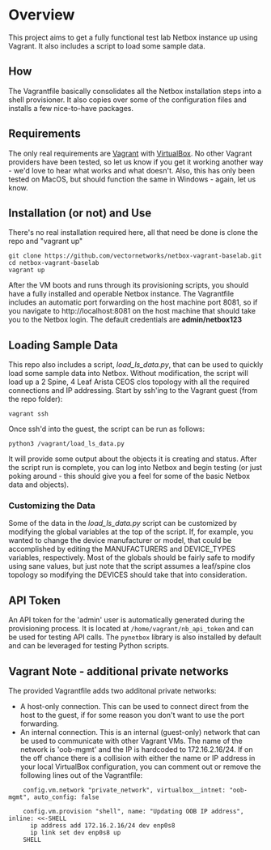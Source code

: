 # Overview
This project aims to get a fully functional test lab Netbox instance up using Vagrant.  It also includes a script to load some sample data.

## How
The Vagrantfile basically consolidates all the Netbox installation steps into a shell provisioner.  It also copies over some of the configuration files and installs a few nice-to-have packages.

## Requirements
The only real requirements are [Vagrant](https://www.vagrantup.com/) with [VirtualBox](https://www.virtualbox.org/).  No other Vagrant providers have been tested, so let us know if you get it working another way - we'd love to hear what works and what doesn't.  Also, this has only been tested on MacOS, but should function the same in Windows - again, let us know.

## Installation (or not) and Use
There's no real installation required here, all that need be done is clone the repo and "vagrant up"

    git clone https://github.com/vectornetworks/netbox-vagrant-baselab.git 
    cd netbox-vagrant-baselab
    vagrant up

After the VM boots and runs through its provisioning scripts, you should have a fully installed and operable Netbox instance.  The Vagrantfile includes an automatic port forwarding on the host machine port 8081, so if you navigate to http://localhost:8081 on the host machine that should take you to the Netbox login.  The default credentials are **admin/netbox123**

## Loading Sample Data
This repo also includes a script, *load_ls_data.py*, that can be used to quickly load some sample data into Netbox.  Without modification, the script will load up a 2 Spine, 4 Leaf Arista CEOS clos topology with all the required connections and IP addressing.  Start by ssh'ing to the Vagrant guest (from the repo folder):

    vagrant ssh

Once ssh'd into the guest, the script can be run as follows:

    python3 /vagrant/load_ls_data.py

It will provide some output about the objects it is creating and status.  After the script run is complete, you can log into Netbox and begin testing (or just poking around - this should give you a feel for some of the basic Netbox data and objects).

### Customizing the Data
Some of the data in the *load_ls_data.py* script can be customized by modifying the global variables at the top of the script.  If, for example, you wanted to change the device manufacturer or model, that could be accomplished by editing the MANUFACTURERS and DEVICE_TYPES variables, respectively.  Most of the globals should be fairly safe to modify using sane values, but just note that the script assumes a leaf/spine clos topology so modifying the DEVICES should take that into consideration.

## API Token
An API token for the 'admin' user is automatically generated during the provisioning process.  It is located at ```/home/vagrant/nb_api_token``` and can be used for testing API calls.  The ```pynetbox``` library is also installed by default and can be leveraged for testing Python scripts.

## Vagrant Note - additional private networks
The provided Vagrantfile adds two additonal private networks:

* A host-only connection. This can be used to connect direct from the host to the guest, if for some reason you don't want to use the port forwarding.
* An internal connection. This is an internal (guest-only) network that can be used to communicate with other Vagrant VMs.  The name of the network is 'oob-mgmt' and the IP is hardcoded to 172.16.2.16/24.  If on the off chance there is a collision with either the name or IP address in your local VirtualBox configuration, you can comment out or remove the following lines out of the Vagrantfile:

```
    config.vm.network "private_network", virtualbox__intnet: "oob-mgmt", auto_config: false

    config.vm.provision "shell", name: "Updating OOB IP address", inline: <<-SHELL
      ip address add 172.16.2.16/24 dev enp0s8
      ip link set dev enp0s8 up
    SHELL
```
